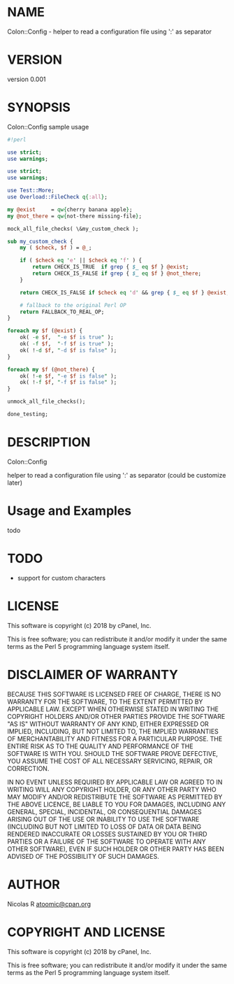 # NAME

Colon::Config - helper to read a configuration file using ':' as separator

# VERSION

version 0.001

# SYNOPSIS

Colon::Config sample usage

```perl
#!perl

use strict;
use warnings;

use strict;
use warnings;

use Test::More;
use Overload::FileCheck q{:all};

my @exist     = qw{cherry banana apple};
my @not_there = qw{not-there missing-file};

mock_all_file_checks( \&my_custom_check );

sub my_custom_check {
    my ( $check, $f ) = @_;

    if ( $check eq 'e' || $check eq 'f' ) {
        return CHECK_IS_TRUE  if grep { $_ eq $f } @exist;
        return CHECK_IS_FALSE if grep { $_ eq $f } @not_there;
    }

    return CHECK_IS_FALSE if $check eq 'd' && grep { $_ eq $f } @exist;

    # fallback to the original Perl OP
    return FALLBACK_TO_REAL_OP;
}

foreach my $f (@exist) {
    ok( -e $f,  "-e $f is true" );
    ok( -f $f,  "-f $f is true" );
    ok( !-d $f, "-d $f is false" );
}

foreach my $f (@not_there) {
    ok( !-e $f, "-e $f is false" );
    ok( !-f $f, "-f $f is false" );
}

unmock_all_file_checks();

done_testing;
```

# DESCRIPTION

Colon::Config

helper to read a configuration file using ':' as separator
(could be customize later)

# Usage and Examples

todo

# TODO

- support for custom characters

# LICENSE

This software is copyright (c) 2018 by cPanel, Inc.

This is free software; you can redistribute it and/or modify it under the same terms as the Perl 5 programming
language system itself.

# DISCLAIMER OF WARRANTY

BECAUSE THIS SOFTWARE IS LICENSED FREE OF CHARGE, THERE IS NO WARRANTY FOR THE SOFTWARE, TO THE EXTENT PERMITTED BY
APPLICABLE LAW. EXCEPT WHEN OTHERWISE STATED IN WRITING THE COPYRIGHT HOLDERS AND/OR OTHER PARTIES PROVIDE THE
SOFTWARE "AS IS" WITHOUT WARRANTY OF ANY KIND, EITHER EXPRESSED OR IMPLIED, INCLUDING, BUT NOT LIMITED TO, THE IMPLIED
WARRANTIES OF MERCHANTABILITY AND FITNESS FOR A PARTICULAR PURPOSE. THE ENTIRE RISK AS TO THE QUALITY AND PERFORMANCE
OF THE SOFTWARE IS WITH YOU. SHOULD THE SOFTWARE PROVE DEFECTIVE, YOU ASSUME THE COST OF ALL NECESSARY SERVICING,
REPAIR, OR CORRECTION.

IN NO EVENT UNLESS REQUIRED BY APPLICABLE LAW OR AGREED TO IN WRITING WILL ANY COPYRIGHT HOLDER, OR ANY OTHER PARTY
WHO MAY MODIFY AND/OR REDISTRIBUTE THE SOFTWARE AS PERMITTED BY THE ABOVE LICENCE, BE LIABLE TO YOU FOR DAMAGES,
INCLUDING ANY GENERAL, SPECIAL, INCIDENTAL, OR CONSEQUENTIAL DAMAGES ARISING OUT OF THE USE OR INABILITY TO USE THE
SOFTWARE (INCLUDING BUT NOT LIMITED TO LOSS OF DATA OR DATA BEING RENDERED INACCURATE OR LOSSES SUSTAINED BY YOU OR
THIRD PARTIES OR A FAILURE OF THE SOFTWARE TO OPERATE WITH ANY OTHER SOFTWARE), EVEN IF SUCH HOLDER OR OTHER PARTY HAS
BEEN ADVISED OF THE POSSIBILITY OF SUCH DAMAGES.

# AUTHOR

Nicolas R <atoomic@cpan.org>

# COPYRIGHT AND LICENSE

This software is copyright (c) 2018 by cPanel, Inc.

This is free software; you can redistribute it and/or modify it under
the same terms as the Perl 5 programming language system itself.
